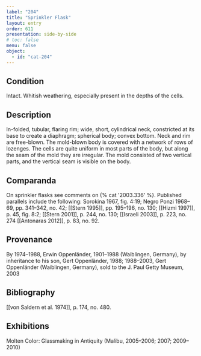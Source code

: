 ```yaml
---
label: "204"
title: "Sprinkler Flask"
layout: entry
order: 611
presentation: side-by-side
# toc: false
menu: false
object:
  - id: "cat-204"
---
```


## Condition

Intact. Whitish weathering, especially present in the depths of the cells.

## Description

In-folded, tubular, flaring rim; wide, short, cylindrical neck, constricted at its base to create a diaphragm; spherical body; convex bottom. Neck and rim are free-blown. The mold-blown body is covered with a network of rows of lozenges. The cells are quite uniform in most parts of the body, but along the seam of the mold they are irregular. The mold consisted of two vertical parts, and the vertical seam is visible on the body.

## Comparanda

On sprinkler flasks see comments on {% cat '2003.336' %}. Published parallels include the following: Sorokina 1967, fig. 4:19; Negro Ponzi 1968–69, pp. 341–342, no. 42; [[Stern 1995]], pp. 195–196, no. 130; [[Hizmi 1997]], p. 45, fig. 8:2; [[Stern 2001]], p. 244, no. 130; [[Israeli 2003]], p. 223, no. 274 [[Antonaras 2012]], p. 83, no. 92.

## Provenance

By 1974–1988, Erwin Oppenländer, 1901–1988 (Waiblingen, Germany), by inheritance to his son, Gert Oppenländer, 1988; 1988–2003, Gert Oppenländer (Waiblingen, Germany), sold to the J. Paul Getty Museum, 2003

## Bibliography

[[von Saldern et al. 1974]], p. 174, no. 480.

## Exhibitions

Molten Color: Glassmaking in Antiquity (Malibu, 2005–2006; 2007; 2009–2010)
